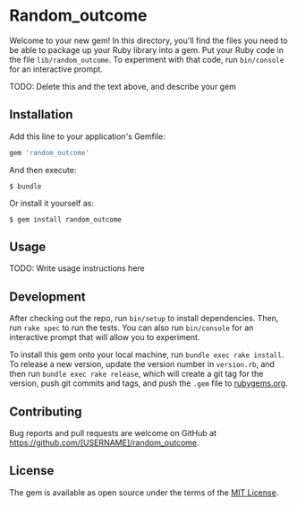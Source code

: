 # Random_outcome

Welcome to your new gem! In this directory, you'll find the files you need to be able to package up your Ruby library into a gem. Put your Ruby code in the file `lib/random_outcome`. To experiment with that code, run `bin/console` for an interactive prompt.

TODO: Delete this and the text above, and describe your gem

## Installation

Add this line to your application's Gemfile:

```ruby
gem 'random_outcome'
```

And then execute:

    $ bundle

Or install it yourself as:

    $ gem install random_outcome

## Usage

TODO: Write usage instructions here

## Development

After checking out the repo, run `bin/setup` to install dependencies. Then, run `rake spec` to run the tests. You can also run `bin/console` for an interactive prompt that will allow you to experiment.

To install this gem onto your local machine, run `bundle exec rake install`. To release a new version, update the version number in `version.rb`, and then run `bundle exec rake release`, which will create a git tag for the version, push git commits and tags, and push the `.gem` file to [rubygems.org](https://rubygems.org).

## Contributing

Bug reports and pull requests are welcome on GitHub at https://github.com/[USERNAME]/random_outcome.


## License

The gem is available as open source under the terms of the [MIT License](http://opensource.org/licenses/MIT).

